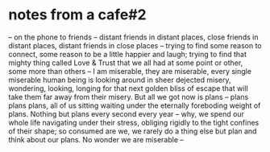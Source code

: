# notes from a cafe#2

– on the phone to friends – distant friends in distant places, close friends in distant places, distant friends in close places – trying to find some reason to connect, some reason to be a little happier and laugh; trying to find that mighty thing called Love & Trust that we all had at some point or other, some more than others – I am miserable, they are miserable, every single miserable human being is looking around in sheer dejected misery, wondering, looking, longing for that next golden bliss of escape that will take them far away from their misery. But all we got now is plans – plans plans plans, all of us sitting waiting under the eternally foreboding weight of plans. Nothing but plans every second every year – why, we spend our whole life navigating under their stress, obliging rigidly to the tight confines of their shape; so consumed are we, we rarely do a thing else but plan and think about our plans. No wonder we are miserable –
